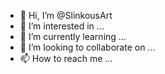 - 👋 Hi, I’m @SlinkousArt
- 👀 I’m interested in ...
- 🌱 I’m currently learning ...
- 💞️ I’m looking to collaborate on ...
- 📫 How to reach me ...

<!---
SlinkousArt/SlinkousArt is a ✨ special ✨ repository because its `README.md` (this file) appears on your GitHub profile.
You can click the Preview link to take a look at your changes.
--->
